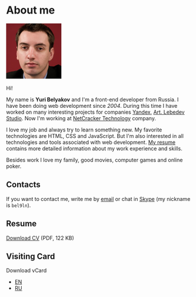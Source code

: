 # About me

![Photo](photo/150x150.jpg)

Hi!

My name is **Yuri Belyakov** and I'm a front-end developer from Russia. I have been doing web development since *2004*. During this time I have worked on many interesting projects for companies [Yandex](https://yandex.com/company/), [Art. Lebedev Studio](http://www.artlebedev.com/). Now I'm working at [NetCracker Technology](http://www.netcracker.com/) company.

I love my job and always try to learn something new. My favorite technologies are HTML, CSS and JavaScript. But I'm also interested in all technologies and tools associated with web development. [My resume](Yuri_Belyakov_EN.pdf) contains more detailed information about my work experience and skills.

Besides work I love my family, good movies, computer games and online poker.

## Contacts

If you want to contact me, write me by [email](mailto:belyan@mail.ru) or chat in [Skype](skype:bel9ln?chat) (my nickname is `bel9ln`).

## Resume

[Download CV](Yuri_Belyakov_EN.pdf) (PDF, 122 KB)

## Visiting Card

Download vCard
 * [EN](Yuri_Belyakov_EN.vcf)
 * [RU](Yuri_Belyakov_RU.vcf)
